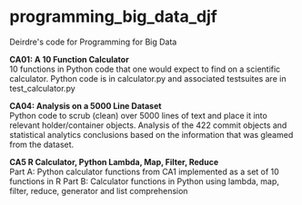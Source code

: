 # programming_big_data_djf
Deirdre's code for Programming for Big Data

<b>CA01: A 10 Function Calculator</b><br>
10 functions in Python code that one would expect to find on a scientific calculator.
Python code is in calculator.py and associated testsuites are in test_calculator.py

<b>CA04: Analysis on a 5000 Line Dataset</b><br>
Python code to scrub (clean) over 5000 lines of text and place it into relevant holder/container objects.
Analysis of the 422 commit objects and statistical analytics conclusions based on the information that was gleamed from the dataset.

<b>CA5 R Calculator, Python Lambda, Map, Filter, Reduce</b><br>
Part A: Python calculator functions from CA1 implemented as a set of 10 functions in R
Part B: Calculator functions in Python using lambda, map, filter, reduce, generator and list comprehension
